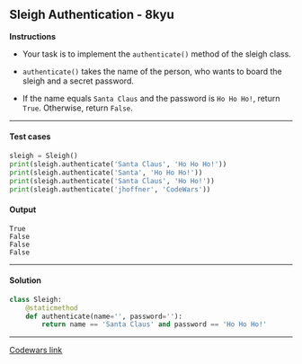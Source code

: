## Sleigh Authentication - 8kyu

**Instructions**

- Your task is to implement the `authenticate()` method of the sleigh class.

- `authenticate()` takes the name of the person, who wants to board the sleigh and a secret password. 

- If the name equals `Santa Claus` and the password is `Ho Ho Ho!`, return `True`. Otherwise, return `False`.

---

#### Test cases

```python
sleigh = Sleigh()
print(sleigh.authenticate('Santa Claus', 'Ho Ho Ho!'))
print(sleigh.authenticate('Santa', 'Ho Ho Ho!'))
print(sleigh.authenticate('Santa Claus', 'Ho Ho!'))
print(sleigh.authenticate('jhoffner', 'CodeWars'))
```

#### Output 

```
True
False
False
False
```

---

#### Solution

```python
class Sleigh:
    @staticmethod
    def authenticate(name='', password=''):
        return name == 'Santa Claus' and password == 'Ho Ho Ho!'
```

---

[Codewars link](https://www.codewars.com/kata/52adc142b2651f25a8000643)
